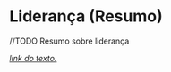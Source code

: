 # Liderança (Resumo)

//TODO Resumo sobre liderança 

[*link do texto.*](https://pt.wikipedia.org/wiki/Lideran%C3%A7a)
